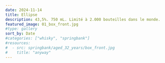```yaml
---
date: 2024-11-14
title: Ellipse
description: 43,5%. 750 mL. Limité à 2.000 bouteilles dans le monde.
featured_image: 01_box_front.jpg
#type: gallery
sort_by: Date
#categories: ["whisky", "springbank"]
#resources:
#  - src: springbank/aged_32_years/box_front.jpg
#    title: "anyway"
---
```

